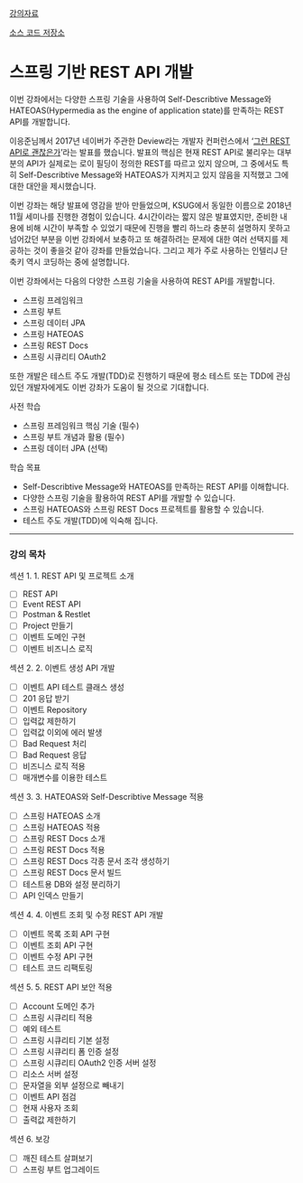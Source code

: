 [강의자료](https://docs.google.com/document/d/1GFo3W6XxqhxDVVqxiSEtqkuVCX93Tdb3xzINRtTIx10/edit)

[소스 코드 저장소](https://github.com/keesun/study/tree/master/rest-api-with-spring)

# 스프링 기반 REST API 개발

이번 강좌에서는 다양한 스프링 기술을 사용하여 Self-Describtive Message와 HATEOAS(Hypermedia as the engine of application state)를 만족하는 REST API를 개발합니다.

이응준님께서 2017년 네이버가 주관한 Deview라는 개발자 컨퍼런스에서 ‘[그런 REST API로 괜찮은가](https://deview.kr/2017/schedule/212?lang=ko)’라는 발표를 했습니다. 발표의 핵심은 현재 REST API로 불리우는 대부분의 API가 실제로는 로이 필딩이 정의한 REST를 따르고 있지 않으며, 그 중에서도 특히 Self-Describtive Message와 HATEOAS가 지켜지고 있지 않음을 지적했고 그에 대한 대안을 제시했습니다.

이번 강좌는 해당 발표에 영감을 받아 만들었으며, KSUG에서 동일한 이름으로 2018년 11월 세미나를 진행한 경험이 있습니다. 4시간이라는 짧지 않은 발표였지만, 준비한 내용에 비해 시간이 부족할 수 있었기 때문에 진행을 빨리 하느라 충분히 설명하지 못하고 넘어갔던 부분을 이번 강좌에서 보충하고 또 해결하려는 문제에 대한 여러 선택지를 제공하는 것이 좋을것 같아 강좌를 만들었습니다. 그리고 제가 주로 사용하는 인텔리J 단축키 역시 코딩하는 중에 설명합니다. 

이번 강좌에서는 다음의 다양한 스프링 기술을 사용하여 REST API를 개발합니다.

* 스프링 프레임워크
* 스프링 부트
* 스프링 데이터 JPA
* 스프링 HATEOAS
* 스프링 REST Docs
* 스프링 시큐리티 OAuth2

또한 개발은 테스트 주도 개발(TDD)로 진행하기 때문에 평소 테스트 또는 TDD에 관심있던 개발자에게도 이번 강좌가 도움이 될 것으로 기대합니다.

사전 학습

* 스프링 프레임워크 핵심 기술 (필수)
* 스프링 부트 개념과 활용 (필수)
* 스프링 데이터 JPA (선택)

학습 목표

* Self-Describtive Message와 HATEOAS를 만족하는 REST API를 이해합니다.
* 다양한 스프링 기술을 활용하여 REST API를 개발할 수 있습니다.
* 스프링 HATEOAS와 스프링 REST Docs 프로젝트를 활용할 수 있습니다.
* 테스트 주도 개발(TDD)에 익숙해 집니다.

---

### 강의 목차

섹션 1. 1. REST API 및 프로젝트 소개
- [ ] REST API
- [ ] Event REST API
- [ ] Postman & Restlet
- [ ] Project 만들기
- [ ] 이벤트 도메인 구현
- [ ] 이벤트 비즈니스 로직

섹션 2. 2. 이벤트 생성 API 개발
- [ ] 이벤트 API 테스트 클래스 생성
- [ ] 201 응답 받기
- [ ] 이벤트 Repository
- [ ] 입력값 제한하기
- [ ] 입력값 이외에 에러 발생
- [ ] Bad Request 처리
- [ ] Bad Request 응답
- [ ] 비즈니스 로직 적용
- [ ] 매개변수를 이용한 테스트

섹션 3. 3. HATEOAS와 Self-Describtive Message 적용
- [ ] 스프링 HATEOAS 소개
- [ ] 스프링 HATEOAS 적용
- [ ] 스프링 REST Docs 소개
- [ ] 스프링 REST Docs 적용
- [ ] 스프링 REST Docs 각종 문서 조각 생성하기
- [ ] 스프링 REST Docs 문서 빌드
- [ ] 테스트용 DB와 설정 분리하기
- [ ] API 인덱스 만들기

섹션 4. 4. 이벤트 조회 및 수정 REST API 개발
- [ ] 이벤트 목록 조회 API 구현
- [ ] 이벤트 조회 API 구현
- [ ] 이벤트 수정 API 구현
- [ ] 테스트 코드 리팩토링

섹션 5. 5. REST API 보안 적용
- [ ] Account 도메인 추가
- [ ] 스프링 시큐리티 적용
- [ ] 예외 테스트
- [ ] 스프링 시큐리티 기본 설정
- [ ] 스프링 시큐리티 폼 인증 설정
- [ ] 스프링 시큐리티 OAuth2 인증 서버 설정
- [ ] 리소스 서버 설정
- [ ] 문자열을 외부 설정으로 빼내기
- [ ] 이벤트 API 점검
- [ ] 현재 사용자 조회
- [ ] 출력값 제한하기

섹션 6. 보강
- [ ] 깨진 테스트 살펴보기
- [ ] 스프링 부트 업그레이드